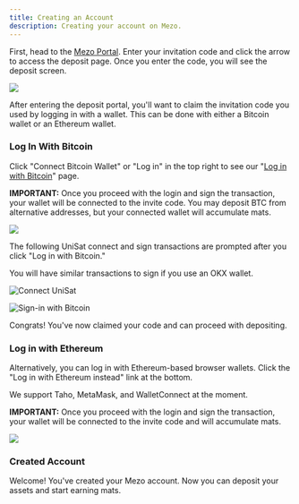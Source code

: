 ```yaml
---
title: Creating an Account
description: Creating your account on Mezo.
---
```


First, head to the [Mezo Portal](https://mezo.org/hodl). Enter your invitation code and click the arrow to access the deposit page. Once you enter the code, you will see the deposit screen.

![](/gitbook/Portal%20entered%20code.png)

After entering the deposit portal, you'll want to claim the invitation code you used by logging in with a wallet. This can be done with either a Bitcoin wallet or an Ethereum wallet.

### Log In With Bitcoin

Click "Connect Bitcoin Wallet" or "Log in" in the top right to see our "[Log in with Bitcoin](https://blog.mezo.org/log-in-with-bitcoin-on-mezo/)" page.&#x20;

**IMPORTANT:** Once you proceed with the login and sign the transaction, your wallet will be connected to the invite code. You may deposit BTC from alternative addresses, but your connected wallet will accumulate mats.

![](/gitbook/Screenshot_2024-06-02_at_10.17.55_AM.png)

The following UniSat connect and sign transactions are prompted after you click "Log in with Bitcoin."

You will have similar transactions to sign if you use an OKX wallet.

![Connect UniSat](/gitbook/Screen%20Shot%202024-04-08%20at%204.43.33%20PM.png)

![Sign-in with Bitcoin](/gitbook/Screen%20Shot%202024-04-08%20at%204.43.40%20PM.png)

Congrats! You've now claimed your code and can proceed with depositing.

### Log in with Ethereum

Alternatively, you can log in with Ethereum-based browser wallets. Click the "Log in with Ethereum instead" link at the bottom.&#x20;

We support Taho, MetaMask, and WalletConnect at the moment.

**IMPORTANT:** Once you proceed with the login and sign the transaction, your wallet will be connected to the invite code and will accumulate mats.

![](/gitbook/Ethereum%20Connect.png)

### Created Account

Welcome! You've created your Mezo account. Now you can deposit your assets and start earning mats.
